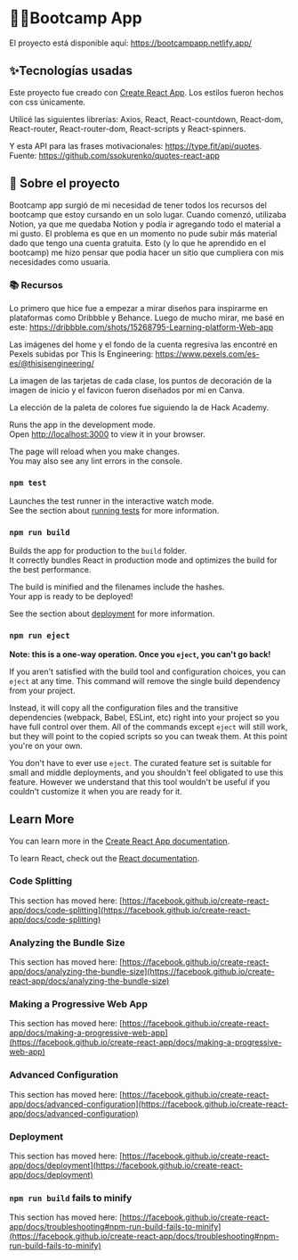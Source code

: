 # 👩‍💻Bootcamp App

El proyecto está disponible aquí: https://bootcampapp.netlify.app/

## ✨Tecnologías usadas

Este proyecto fue creado con [Create React App](https://github.com/facebook/create-react-app). Los estilos fueron hechos con css únicamente. 

Utilicé las siguientes librerías: 
    Axios,
    React,
    React-countdown, 
    React-dom,
    React-router,
    React-router-dom,
    React-scripts y 
    React-spinners.

Y esta API para las frases motivacionales: https://type.fit/api/quotes. Fuente: https://github.com/ssokurenko/quotes-react-app

## 📝 Sobre el proyecto

Bootcamp app surgió de mi necesidad de tener todos los recursos del bootcamp que estoy cursando en un solo lugar. Cuando comenzó, utilizaba Notion, ya que me quedaba Notion y podía ir agregando todo el material a mi gusto. El problema es que en un momento no pude subir más material dado que tengo una cuenta gratuita. Esto (y lo que he aprendido en el bootcamp) me hizo pensar que podia hacer un sitio que cumpliera con mis necesidades como usuaria.

### 📚 Recursos
Lo primero que hice fue a empezar a mirar diseños para inspirarme en plataformas como Dribbble y Behance. Luego de mucho mirar, me basé en este: https://dribbble.com/shots/15268795-Learning-platform-Web-app

Las imágenes del home y el fondo de la cuenta regresiva las encontré en Pexels subidas por This Is Engineering: https://www.pexels.com/es-es/@thisisengineering/

La imagen de las tarjetas de cada clase, los puntos de decoración de la imagen de inicio y el favicon fueron diseñados por mí en Canva.

La elección de la paleta de colores fue siguiendo la de Hack Academy.


Runs the app in the development mode.\
Open [http://localhost:3000](http://localhost:3000) to view it in your browser.

The page will reload when you make changes.\
You may also see any lint errors in the console.

### `npm test`

Launches the test runner in the interactive watch mode.\
See the section about [running tests](https://facebook.github.io/create-react-app/docs/running-tests) for more information.

### `npm run build`

Builds the app for production to the `build` folder.\
It correctly bundles React in production mode and optimizes the build for the best performance.

The build is minified and the filenames include the hashes.\
Your app is ready to be deployed!

See the section about [deployment](https://facebook.github.io/create-react-app/docs/deployment) for more information.

### `npm run eject`

**Note: this is a one-way operation. Once you `eject`, you can't go back!**

If you aren't satisfied with the build tool and configuration choices, you can `eject` at any time. This command will remove the single build dependency from your project.

Instead, it will copy all the configuration files and the transitive dependencies (webpack, Babel, ESLint, etc) right into your project so you have full control over them. All of the commands except `eject` will still work, but they will point to the copied scripts so you can tweak them. At this point you're on your own.

You don't have to ever use `eject`. The curated feature set is suitable for small and middle deployments, and you shouldn't feel obligated to use this feature. However we understand that this tool wouldn't be useful if you couldn't customize it when you are ready for it.

## Learn More

You can learn more in the [Create React App documentation](https://facebook.github.io/create-react-app/docs/getting-started).

To learn React, check out the [React documentation](https://reactjs.org/).

### Code Splitting

This section has moved here: [https://facebook.github.io/create-react-app/docs/code-splitting](https://facebook.github.io/create-react-app/docs/code-splitting)

### Analyzing the Bundle Size

This section has moved here: [https://facebook.github.io/create-react-app/docs/analyzing-the-bundle-size](https://facebook.github.io/create-react-app/docs/analyzing-the-bundle-size)

### Making a Progressive Web App

This section has moved here: [https://facebook.github.io/create-react-app/docs/making-a-progressive-web-app](https://facebook.github.io/create-react-app/docs/making-a-progressive-web-app)

### Advanced Configuration

This section has moved here: [https://facebook.github.io/create-react-app/docs/advanced-configuration](https://facebook.github.io/create-react-app/docs/advanced-configuration)

### Deployment

This section has moved here: [https://facebook.github.io/create-react-app/docs/deployment](https://facebook.github.io/create-react-app/docs/deployment)

### `npm run build` fails to minify

This section has moved here: [https://facebook.github.io/create-react-app/docs/troubleshooting#npm-run-build-fails-to-minify](https://facebook.github.io/create-react-app/docs/troubleshooting#npm-run-build-fails-to-minify)
